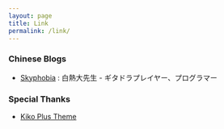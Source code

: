 ```yaml
---
layout: page
title: Link
permalink: /link/
---
```


### Chinese Blogs
* [Skyphobia](https://blog.asaki.me) : 白熱大先生 - ギタドラプレイヤー、プログラマー

### Special Thanks
* [Kiko Plus Theme](https://github.com/AWEEKJ/Kiko-plus)